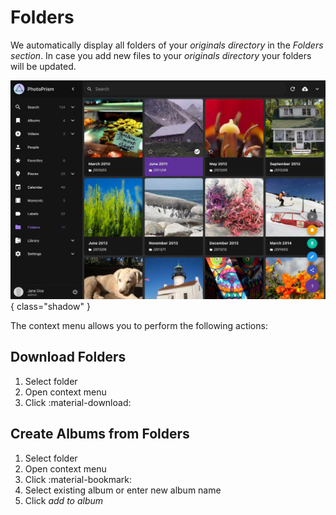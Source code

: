# Folders #
We automatically display all folders of your *originals directory* in the *Folders section*.
In case you add new files to your *originals directory* your folders will be updated.

![Screenshot](img/folders-2502.jpg){ class="shadow" }

The context menu allows you to perform the following actions:

## Download Folders ##
1. Select folder
2. Open context menu
3. Click :material-download:

## Create Albums from Folders ##
1. Select folder
2. Open context menu
3. Click :material-bookmark:
4. Select existing album or enter new album name
5. Click *add to album*
